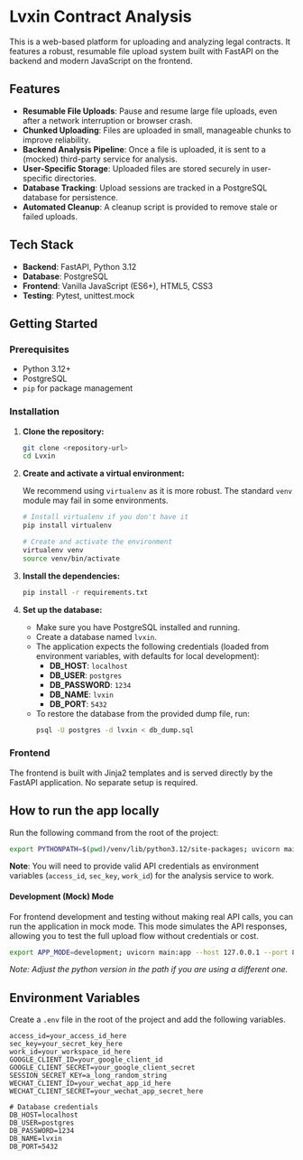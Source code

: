 # Lvxin Contract Analysis

This is a web-based platform for uploading and analyzing legal contracts. It features a robust, resumable file upload system built with FastAPI on the backend and modern JavaScript on the frontend.

## Features

- **Resumable File Uploads**: Pause and resume large file uploads, even after a network interruption or browser crash.
- **Chunked Uploading**: Files are uploaded in small, manageable chunks to improve reliability.
- **Backend Analysis Pipeline**: Once a file is uploaded, it is sent to a (mocked) third-party service for analysis.
- **User-Specific Storage**: Uploaded files are stored securely in user-specific directories.
- **Database Tracking**: Upload sessions are tracked in a PostgreSQL database for persistence.
- **Automated Cleanup**: A cleanup script is provided to remove stale or failed uploads.

## Tech Stack

- **Backend**: FastAPI, Python 3.12
- **Database**: PostgreSQL
- **Frontend**: Vanilla JavaScript (ES6+), HTML5, CSS3
- **Testing**: Pytest, unittest.mock

## Getting Started

### Prerequisites

- Python 3.12+
- PostgreSQL
- `pip` for package management

### Installation

1.  **Clone the repository:**
    ```bash
    git clone <repository-url>
    cd Lvxin
    ```

2.  **Create and activate a virtual environment:**

    We recommend using `virtualenv` as it is more robust. The standard `venv` module may fail in some environments.

    ```bash
    # Install virtualenv if you don't have it
    pip install virtualenv

    # Create and activate the environment
    virtualenv venv
    source venv/bin/activate
    ```

3.  **Install the dependencies:**
    ```bash
    pip install -r requirements.txt
    ```

4.  **Set up the database:**
    - Make sure you have PostgreSQL installed and running.
    - Create a database named `lvxin`.
    - The application expects the following credentials (loaded from environment variables, with defaults for local development):
      - **DB_HOST**: `localhost`
      - **DB_USER**: `postgres`
      - **DB_PASSWORD**: `1234`
      - **DB_NAME**: `lvxin`
      - **DB_PORT**: `5432`
    - To restore the database from the provided dump file, run:
      ```bash
      psql -U postgres -d lvxin < db_dump.sql
      ```

### Frontend

The frontend is built with Jinja2 templates and is served directly by the FastAPI application. No separate setup is required.

## How to run the app locally

Run the following command from the root of the project:

```bash
export PYTHONPATH=$(pwd)/venv/lib/python3.12/site-packages; uvicorn main:app --host 127.0.0.1 --port 8000
```

**Note**: You will need to provide valid API credentials as environment variables (`access_id`, `sec_key`, `work_id`) for the analysis service to work.

#### Development (Mock) Mode

For frontend development and testing without making real API calls, you can run the application in mock mode. This mode simulates the API responses, allowing you to test the full upload flow without credentials or cost.

```bash
export APP_MODE=development; uvicorn main:app --host 127.0.0.1 --port 8000
```
*Note: Adjust the python version in the path if you are using a different one.*


## Environment Variables

Create a `.env` file in the root of the project and add the following variables.

```
access_id=your_access_id_here
sec_key=your_secret_key_here
work_id=your_workspace_id_here
GOOGLE_CLIENT_ID=your_google_client_id
GOOGLE_CLIENT_SECRET=your_google_client_secret
SESSION_SECRET_KEY=a_long_random_string
WECHAT_CLIENT_ID=your_wechat_app_id_here
WECHAT_CLIENT_SECRET=your_wechat_app_secret_here

# Database credentials
DB_HOST=localhost
DB_USER=postgres
DB_PASSWORD=1234
DB_NAME=lvxin
DB_PORT=5432
``` 
